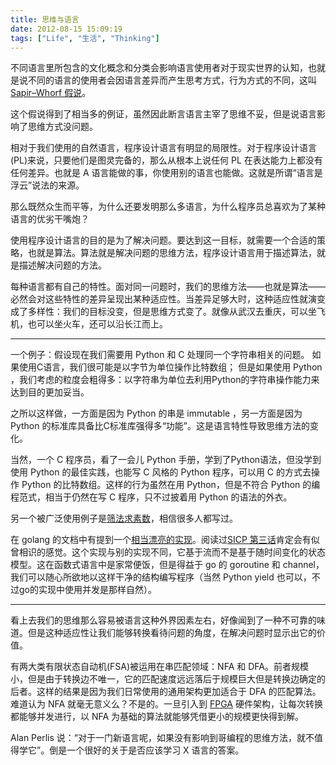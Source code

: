 ```yaml
---
title: 思维与语言
date: 2012-08-15 15:09:19
tags: ["Life", "生活", "Thinking"]
---
```


不同语言里所包含的文化概念和分类会影响语言使用者对于现实世界的认知，也就是说不同的语言的使用者会因语言差异而产生思考方式，行为方式的不同，这叫[Sapir–Whorf 假说](http://en.wikipedia.org/wiki/Linguistic_relativity)。

<!--more-->

这个假说得到了相当多的例证，虽然因此断言语言主宰了思维不妥，但是说语言影响了思维方式没问题。

相对于我们使用的自然语言，程序设计语言有明显的局限性。对于程序设计语言(PL)来说，只要他们是图灵完备的，那么从根本上说任何 PL 在表达能力上都没有任何差异。也就是 A 语言能做的事，你使用别的语言也能做。这就是所谓“语言是浮云”说法的来源。

那么既然众生而平等，为什么还要发明那么多语言，为什么程序员总喜欢为了某种语言的优劣干嘴炮？

使用程序设计语言的目的是为了解决问题。要达到这一目标，就需要一个合适的策略，也就是算法。算法就是解决问题的思维方法，程序设计语言用于描述算法，就是描述解决问题的方法。

每种语言都有自己的特性。面对同一问题时，我们的思维方法——也就是算法——必然会对这些特性的差异呈现出某种适应性。当差异足够大时，这种适应性就演变成了多样性：我们的目标没变，但是思维方式变了。就像从武汉去重庆，可以坐飞机，也可以坐火车，还可以沿长江而上。

---

一个例子：假设现在我们需要用 Python 和 C 处理同一个字符串相关的问题。
如果使用C语言，我们很可能是以字节为单位操作比特数组；
但是如果使用 Python ，我们考虑的粒度会粗得多：以字符串为单位去利用Python的字符串操作能力来达到目的更加妥当。

之所以这样做，一方面是因为 Python 的串是 immutable ，另一方面是因为 Python 的标准库具备比C标准库强得多“功能”。这是语言特性导致思维方法的变化。

当然，一个 C 程序员，看了一会儿 Python 手册，学到了Python语法，但没学到使用 Python 的最佳实践，也能写 C 风格的 Python 程序，可以用 C 的方式去操作 Python 的比特数组。这样的行为虽然在用 Python，但是不符合 Python 的编程范式，相当于仍然在写 C 程序，只不过披着用 Python 的语法的外衣。

另一个被广泛使用例子是[筛法求素数](http://en.wikipedia.org/wiki/Sieve_of_Eratosthenes)，相信很多人都写过。

在 golang 的文档中有提到一个[相当漂亮的实现](https://gist.github.com/3359265)。阅读过[SICP 第三话](http://mitpress.mit.edu/sicp/full-text/book/book-Z-H-24.html#%_sec_3.5.2)肯定会有似曾相识的感觉。这个实现与别的实现不同，它基于流而不是基于随时间变化的状态模型。这在函数式语言中是家常便饭，但是得益于 go 的 goroutine 和 channel，我们可以随心所欲地以这样干净的结构编写程序（当然 Python yield 也可以，不过go的实现中使用并发是那样自然）。

---

看上去我们的思维那么容易被语言这种外界因素左右，好像闻到了一种不可靠的味道。但是这种适应性让我们能够转换看待问题的角度，在解决问题时显示出它的价值。

有两大类有限状态自动机(FSA)被运用在串匹配领域：NFA 和 DFA。前者规模小，但是由于转换边不唯一，它的匹配速度远远落后于规模巨大但是转换边确定的后者。这样的结果是因为我们日常使用的通用架构更加适合于 DFA 的匹配算法。难道认为 NFA 就毫无意义么？不是的。一旦引入到 [FPGA](http://en.wikipedia.org/wiki/Field-programmable_gate_array) 硬件架构，让每次转换都能够并发进行，以 NFA 为基础的算法就能够凭借更小的规模更快得到解。

Alan Perlis 说：“对于一门新语言呢，如果没有影响到哥编程的思维方法，就不值得学它”。倒是一个很好的关于是否应该学习 X 语言的答案。
